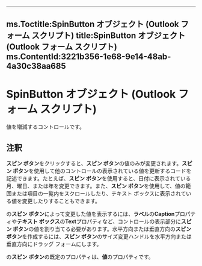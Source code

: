 

---
ms.Toctitle:SpinButton オブジェクト (Outlook フォーム スクリプト)
title:SpinButton オブジェクト (Outlook フォーム スクリプト)
ms.ContentId:3221b356-1e68-9e14-48ab-4a30c38aa685
---
# SpinButton オブジェクト (Outlook フォーム スクリプト)




値を増減するコントロールです。

## 注釈
**スピン ボタン**をクリックすると、**スピン ボタン**の値のみが変更されます。**スピン ボタン**を使用して他のコントロールの表示されている値を更新するコードを記述できます。たとえば、**スピン ボタン**を使用すると、日付に表示されている月、曜日、または年を変更できます。また、**スピン ボタン**を使用して、値の範囲または項目の一覧内をスクロールしたり、テキスト ボックスに表示されている値を変更したりすることもできます。



の**スピン ボタン**によって変更した値を表示するには、**ラベル**の**Caption**プロパティや**テキスト ボックス**の**Text**プロパティなど、コントロールの表示部分に**スピン ボタン**の値を割り当てる必要があります。水平方向または垂直方向の**スピン ボタン**を作成するには、**スピン ボタン**のサイズ変更ハンドルを水平方向または垂直方向にドラッグ フォームにします。



の**スピン ボタン**の既定のプロパティは、**値**のプロパティです。




